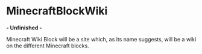 # MinecraftBlockWiki

**- Unfinished -**

Minecraft Wiki Block will be a site which, as its name suggests, will be a wiki on the different Minecraft blocks.
